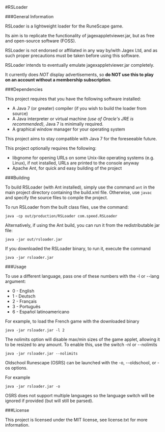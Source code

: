 #RSLoader

###General Information

RSLoader is a lightweight loader for the RuneScape game.

Its aim is to replicate the functionality of jagexappletviewer.jar, but as free and open-source software (FOSS).

RSLoader is not endorsed or affiliated in any way by/with Jagex Ltd, and as such proper precautions must be taken before using this software.

RSLoader intends to eventually emulate jagexappletviewer.jar completely.

It currently does _NOT_ display advertisements, so __do NOT use this to play on an account without a membership subscription__.

###Dependencies

This project requires that you have the following software installed:
* A Java 7 (or greater) compiler (if you wish to build the loader from source)
* A Java interpreter or virtual machine _(use of Oracle's JRE is recommended)_, Java 7 is minimally required.
* A graphical window manager for your operating system

This project aims to stay compatible with Java 7 for the foreseeable future.

This project optionally requires the following:
* libgnome for opening URLs on some Unix-like operating systems (e.g. Linux), if not installed, URLs are printed to the console anyway
* Apache Ant, for quick and easy building of the project

###Building

To build RSLoader (with Ant installed), simply use the command `ant` in the main project directory containing the build.xml file.
Otherwise, use `javac` and specify the source files to compile the project.

To run RSLoader from the built class files, use the command:

`java -cp out/production/RSLoader com.speed.RSLoader`

Alternatively, if using the Ant build, you can run it from the redistributable jar file:

`java -jar out/rsloader.jar`

If you downloaded the RSLoader binary, to run it, execute the command

`java -jar rsloader.jar`

###Usage

To use a different language, pass one of these numbers with the -l or --lang argument:

* 0 - English
* 1 - Deutsch
* 2 - Français
* 3 - Português
* 6 - Español latinoamericano

For example, to load the French game with the downloaded binary

`java -jar rsloader.jar -l 2`

The nolimits option will disable max/min sizes of the game applet, allowing it to be resized to any amount.
To enable this, use the switch -nl or --nolimits

`java -jar rsloader.jar --nolimits`

Oldschool Runescape (OSRS) can be launched with the -o, --oldschool, or -os options.

For example

`java -jar rsloader.jar -o`

OSRS does not support multiple languages so the language switch will be ignored if provided (but will still be parsed).


###License

This project is licensed under the MIT license, see license.txt for more information.
